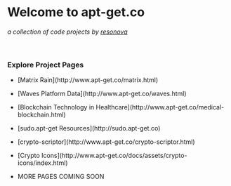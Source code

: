 # Welcome to apt-get.co
 _a collection of code projects by [resonova](https://www.resonova.com)_
<br>
<br>
<br>

### Explore Project Pages


- <p>[Matrix Rain](http://www.apt-get.co/matrix.html)</p>

- <p>[Waves Platform Data](http://www.apt-get.co/waves.html)</p>

- <p>[Blockchain Technology in Healthcare](http://www.apt-get.co/medical-blockchain.html)</p>

- <p>[sudo.apt-get Resources](http://sudo.apt-get.co)</p>

- <p>[crypto-scriptor](http://www.apt-get.co/crypto-scriptor.html)</p>

- <p>[Crypto Icons](http://www.apt-get.co/docs/assets/crypto-icons/index.html)</p>

- <p>MORE PAGES COMING SOON</p>
